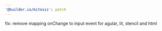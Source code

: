 ```yaml
---
'@builder.io/mitosis': patch
---
```


fix: remove mapping onChange to input event for agular, lit, stencil and html
